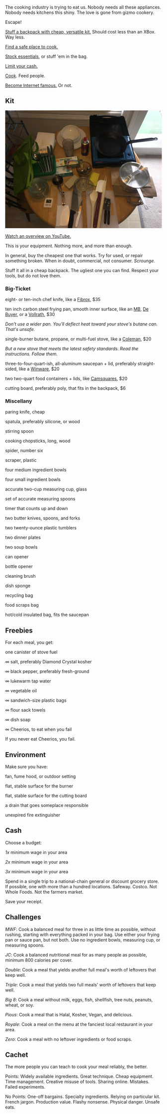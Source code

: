 The cooking industry is trying to eat us.  Nobody needs all these appliances.  Nobody needs kitchens this shiny.  The love is gone from gizmo cookery.

Escape!

[Stuff a backpack with cheap, versatile kit.](#kit)  Should cost less than an XBox.  Way less.

[Find a safe place to cook.](#environment)

[Stock essentials](#freebies), or stuff 'em in the bag.

[Limit your cash.](#cash)

[Cook](#challenges).  Feed people.

[Become Internet famous.](#cachet)  Or not.

## <a id=kit>Kit</a>

![photo of the kit laid out on a table](photo.jpg)

[Watch an overview on YouTube.](https://youtu.be/4xuPsyTRQEw)

This is your equipment.  Nothing more, and more than enough.

In general, buy the cheapest one that works.  Try for used, or repair something broken.  When in doubt, commercial, not consumer.  _Scrounge._

Stuff it all in a cheap backpack.  The ugliest one you can find.  Respect your tools, but do not love them.

### Big-Ticket

eight- or ten-inch chef knife, like a [Fibrox](https://www.swissarmy.com/us/en/Products/Cutlery/Chefs-Knives/Fibrox-Pro-8-Inch-Chefs-Knife/p/5.2063.20), $35

ten inch carbon steel frying pan, smooth inner surface, like an [MB](http://www.matferbourgeatusa.com/black-steel-round-frying-pan-10), [De Buyer](https://www.debuyer.com/en/products/mineral-b-element-0), or a [Vollrath](http://vollrath.com/Carbon-Steel-Fry-Pans-1125.htm), $30

_Don't use a wider pan.  You'll deflect heat toward your stove's butane can.  That's unsafe._

single-burner butane, propane, or multi-fuel stove, like a [Coleman](https://www.coleman.com/butane-stove/2000020951.html), $20

_But a new stove that meets the latest safety standards.  Read the instructions. Follow them._

three-to-four-quart-ish, all-aluminum saucepan + lid, preferably straight-sided, like a [Winware](http://www.wincous.com/product-category/kitchen/professional-cookware/aluminum-cookware/aluminum-sauce-pans/), $20

two two-quart food containers + lids, like [Camsquares](https://www.cambro.com/Products/Food_Storage/Square_Food_Storage_Containers/10737420118/1033.aspx), $20

cutting board, preferably poly, that fits in the backpack, $6

### Miscellany

paring knife, cheap

spatula, preferably silicone, or wood

stirring spoon

cooking chopsticks, long, wood

spider, number six

scraper, plastic

four medium ingredient bowls

four small ingredient bowls

accurate two-cup measuring cup, glass

set of accurate measuring spoons

timer that counts up and down

two butter knives, spoons, and forks

two twenty-ounce plastic tumblers

two dinner plates

two soup bowls

can opener

bottle opener

cleaning brush

dish sponge

recycling bag

food scraps bag

hot/cold insulated bag, fits the saucepan

## <a id=freebies>Freebies</a>

For each meal, you get:

one canister of stove fuel

&infin; salt, preferably Diamond Crystal kosher

&infin; black pepper, preferably fresh-ground

&infin; lukewarm tap water

&infin; vegetable oil

&infin; sandwich-size plastic bags

&infin; flour sack towels

&infin; dish soap

&infin; Cheerios, to eat when you fail

If you never eat Cheerios, you fail.

## <a id=environment>Environment</a>

Make sure you have:

fan, fume hood, or outdoor setting

flat, stable surface for the burner

flat, stable surface for the cutting board

a drain that goes someplace responsible

unexpired fire extinguisher

## <a id=cash>Cash</a>

Choose a budget:

_1x_ minimum wage in your area

_2x_ minimum wage in your area

_3x_ minimum wage in your area

Spend in a single trip to a national-chain general or discount grocery store.  If possible, one with more than a hundred locations.  Safeway.  Costco.  Not Whole Foods.  Not the farmers market.

Save your receipt.

## <a id=challenges>Challenges</a>

_MWF_:  Cook a balanced meal for three in as little time as possible, without rushing, starting with everything packed in your bag.  Use either your frying pan or sauce pan, but not both.  Use no ingredient bowls, measuring cup, or measuring spoons.

_JC_:  Cook a balanced nutritional meal for as many people as possible, minimum 800 calories per cover.

_Double_: Cook a meal that yields another full meal's worth of leftovers that keep well.

_Triple_: Cook a meal that yields two full meals' worth of leftovers that keep well.

_Big 8_:  Cook a meal without milk, eggs, fish, shellfish, tree nuts, peanuts, wheat, or soy.

_Pious_:  Cook a meal that is Halal, Kosher, Vegan, and delicious.

_Royale_:  Cook a meal on the menu at the fanciest local restaurant in your area.

_Zero_:  Cook a meal with no leftover ingredients or food scraps.

## <a id=cachet>Cachet</a>

The more people you can teach to cook your meal reliably, the better.

Points:  Widely available ingredients.  Great technique.  Cheap equipment.  Time management.  Creative misuse of tools.  Sharing online.  Mistakes.  Failed experiments.

No Points:  One-off bargains.  Specialty ingredients.  Relying on particular kit.  French jargon.  Production value.  Flashy nonsense.  Physical danger.  Unsafe eats.
